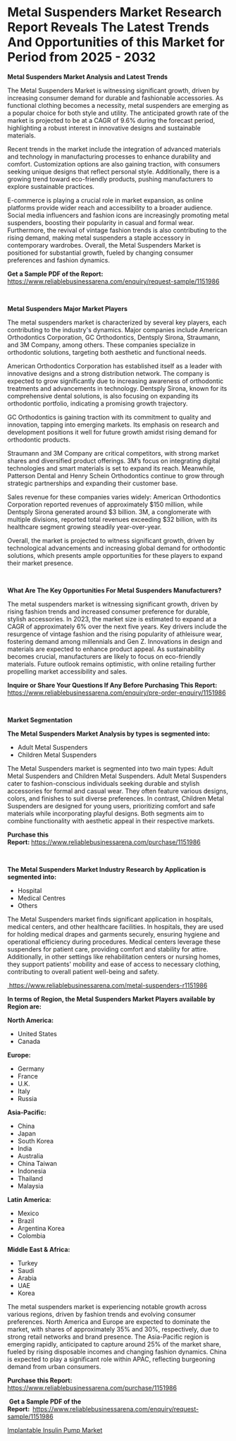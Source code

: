 <p><h1>Metal Suspenders Market Research Report Reveals The Latest Trends And Opportunities of this Market for Period from 2025 - 2032</h1></p><p><strong>Metal Suspenders Market Analysis and Latest Trends</strong></p>
<p><p>The Metal Suspenders Market is witnessing significant growth, driven by increasing consumer demand for durable and fashionable accessories. As functional clothing becomes a necessity, metal suspenders are emerging as a popular choice for both style and utility. The anticipated growth rate of the market is projected to be at a CAGR of 9.6% during the forecast period, highlighting a robust interest in innovative designs and sustainable materials.</p><p>Recent trends in the market include the integration of advanced materials and technology in manufacturing processes to enhance durability and comfort. Customization options are also gaining traction, with consumers seeking unique designs that reflect personal style. Additionally, there is a growing trend toward eco-friendly products, pushing manufacturers to explore sustainable practices.</p><p>E-commerce is playing a crucial role in market expansion, as online platforms provide wider reach and accessibility to a broader audience. Social media influencers and fashion icons are increasingly promoting metal suspenders, boosting their popularity in casual and formal wear. Furthermore, the revival of vintage fashion trends is also contributing to the rising demand, making metal suspenders a staple accessory in contemporary wardrobes. Overall, the Metal Suspenders Market is positioned for substantial growth, fueled by changing consumer preferences and fashion dynamics.</p></p>
<p><strong>Get a Sample PDF of the Report:&nbsp;</strong> <a href="https://www.reliablebusinessarena.com/enquiry/request-sample/1151986?utm_campaign=2805&utm_medium=2&utm_source=Github&utm_content=ia&utm_term=03032025&utm_id=metal-suspenders">https://www.reliablebusinessarena.com/enquiry/request-sample/1151986</a></p>
<p>&nbsp;</p>
<p><strong>Metal Suspenders Major Market Players</strong></p>
<p><p>The metal suspenders market is characterized by several key players, each contributing to the industry's dynamics. Major companies include American Orthodontics Corporation, GC Orthodontics, Dentsply Sirona, Straumann, and 3M Company, among others. These companies specialize in orthodontic solutions, targeting both aesthetic and functional needs.</p><p>American Orthodontics Corporation has established itself as a leader with innovative designs and a strong distribution network. The company is expected to grow significantly due to increasing awareness of orthodontic treatments and advancements in technology. Dentsply Sirona, known for its comprehensive dental solutions, is also focusing on expanding its orthodontic portfolio, indicating a promising growth trajectory.</p><p>GC Orthodontics is gaining traction with its commitment to quality and innovation, tapping into emerging markets. Its emphasis on research and development positions it well for future growth amidst rising demand for orthodontic products. </p><p>Straumann and 3M Company are critical competitors, with strong market shares and diversified product offerings. 3M’s focus on integrating digital technologies and smart materials is set to expand its reach. Meanwhile, Patterson Dental and Henry Schein Orthodontics continue to grow through strategic partnerships and expanding their customer base.</p><p>Sales revenue for these companies varies widely: American Orthodontics Corporation reported revenues of approximately $150 million, while Dentsply Sirona generated around $3 billion. 3M, a conglomerate with multiple divisions, reported total revenues exceeding $32 billion, with its healthcare segment growing steadily year-over-year.</p><p>Overall, the market is projected to witness significant growth, driven by technological advancements and increasing global demand for orthodontic solutions, which presents ample opportunities for these players to expand their market presence.</p></p>
<p>&nbsp;</p>
<p><strong>What Are The Key Opportunities For Metal Suspenders Manufacturers?</strong></p>
<p><p>The metal suspenders market is witnessing significant growth, driven by rising fashion trends and increased consumer preference for durable, stylish accessories. In 2023, the market size is estimated to expand at a CAGR of approximately 6% over the next five years. Key drivers include the resurgence of vintage fashion and the rising popularity of athleisure wear, fostering demand among millennials and Gen Z. Innovations in design and materials are expected to enhance product appeal. As sustainability becomes crucial, manufacturers are likely to focus on eco-friendly materials. Future outlook remains optimistic, with online retailing further propelling market accessibility and sales.</p></p>
<p><strong>Inquire or Share Your Questions If Any Before Purchasing This Report:</strong> <a href="https://www.reliablebusinessarena.com/enquiry/pre-order-enquiry/1151986?utm_campaign=2805&utm_medium=2&utm_source=Github&utm_content=ia&utm_term=03032025&utm_id=metal-suspenders">https://www.reliablebusinessarena.com/enquiry/pre-order-enquiry/1151986</a></p>
<p>&nbsp;</p>
<p><strong>Market Segmentation</strong></p>
<p><strong>The Metal Suspenders Market Analysis by types is segmented into:</strong></p>
<p><ul><li>Adult Metal Suspenders</li><li>Children Metal Suspenders</li></ul></p>
<p><p>The Metal Suspenders market is segmented into two main types: Adult Metal Suspenders and Children Metal Suspenders. Adult Metal Suspenders cater to fashion-conscious individuals seeking durable and stylish accessories for formal and casual wear. They often feature various designs, colors, and finishes to suit diverse preferences. In contrast, Children Metal Suspenders are designed for young users, prioritizing comfort and safe materials while incorporating playful designs. Both segments aim to combine functionality with aesthetic appeal in their respective markets.</p></p>
<p><strong>Purchase this Report:&nbsp;</strong><a href="https://www.reliablebusinessarena.com/purchase/1151986?utm_campaign=2805&utm_medium=2&utm_source=Github&utm_content=ia&utm_term=03032025&utm_id=metal-suspenders">https://www.reliablebusinessarena.com/purchase/1151986</a></p>
<p>&nbsp;</p>
<p><strong>The Metal Suspenders Market Industry Research by Application is segmented into:</strong></p>
<p><ul><li>Hospital</li><li>Medical Centres</li><li>Others</li></ul></p>
<p><p>The Metal Suspenders market finds significant application in hospitals, medical centers, and other healthcare facilities. In hospitals, they are used for holding medical drapes and garments securely, ensuring hygiene and operational efficiency during procedures. Medical centers leverage these suspenders for patient care, providing comfort and stability for attire. Additionally, in other settings like rehabilitation centers or nursing homes, they support patients' mobility and ease of access to necessary clothing, contributing to overall patient well-being and safety.</p></p>
<p><a href="https://www.reliablebusinessarena.com/metal-suspenders-r1151986?utm_campaign=2805&utm_medium=2&utm_source=Github&utm_content=ia&utm_term=03032025&utm_id=metal-suspenders">&nbsp;https://www.reliablebusinessarena.com/metal-suspenders-r1151986</a></p>
<p><strong>In terms of Region, the Metal Suspenders Market Players available by Region are:</strong></p>
<p>
    <p> <strong> North America: </strong>
        <ul>
            <li>United States</li>
            <li>Canada</li>
        </ul>
        </p> 
    <p> <strong> Europe: </strong>
        <ul>
            <li>Germany</li>
            <li>France</li>
            <li>U.K.</li>
            <li>Italy</li>
            <li>Russia</li>
        </ul>
        </p> 
    <p> <strong> Asia-Pacific: </strong>
        <ul>
            <li>China</li>
            <li>Japan</li>
            <li>South Korea</li>
            <li>India</li>
            <li>Australia</li>
            <li>China Taiwan</li>
            <li>Indonesia</li>
            <li>Thailand</li>
            <li>Malaysia</li>
        </ul>
        </p> 
    <p> <strong> Latin America: </strong>
        <ul>
            <li>Mexico</li>
            <li>Brazil</li>
            <li>Argentina Korea</li>
            <li>Colombia</li>
        </ul>
        </p> 
    <p> <strong> Middle East & Africa: </strong>
        <ul>
            <li>Turkey</li>
            <li>Saudi</li>
            <li>Arabia</li>
            <li>UAE</li>
            <li>Korea</li>
        </ul>
    </p>
    </p>
<p><p>The metal suspenders market is experiencing notable growth across various regions, driven by fashion trends and evolving consumer preferences. North America and Europe are expected to dominate the market, with shares of approximately 35% and 30%, respectively, due to strong retail networks and brand presence. The Asia-Pacific region is emerging rapidly, anticipated to capture around 25% of the market share, fueled by rising disposable incomes and changing fashion dynamics. China is expected to play a significant role within APAC, reflecting burgeoning demand from urban consumers.</p></p>
<p><strong>Purchase this Report: </strong><a href="https://www.reliablebusinessarena.com/purchase/1151986?utm_campaign=2805&utm_medium=2&utm_source=Github&utm_content=ia&utm_term=03032025&utm_id=metal-suspenders">https://www.reliablebusinessarena.com/purchase/1151986</a></p>
<p>&nbsp;<strong>Get a Sample PDF of the Report:&nbsp;&nbsp;</strong><a href="https://www.reliablebusinessarena.com/enquiry/request-sample/1151986?utm_campaign=2805&utm_medium=2&utm_source=Github&utm_content=ia&utm_term=03032025&utm_id=metal-suspenders">https://www.reliablebusinessarena.com/enquiry/request-sample/1151986</a></p>
<p><strong></strong></p>
<p><p><a href="https://github.com/pelahotayabe/Market-Research-Report-List-1/blob/main/implantable-insulin-pump-market.md?utm_campaign=2805&utm_medium=2&utm_source=Github&utm_content=ia&utm_term=03032025&utm_id=metal-suspenders">Implantable Insulin Pump Market</a></p></p>